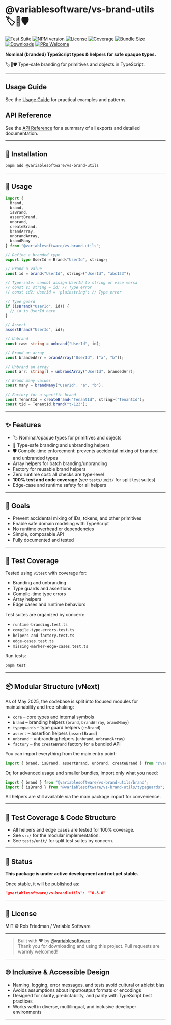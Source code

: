 # @variablesoftware/vs-brand-utils 🏷️🧩🛡️

[![Test Suite](https://img.shields.io/badge/tests-passing-brightgreen)](https://github.com/variablesoftware/vs-brand-utils/actions)
[![NPM version](https://img.shields.io/npm/v/@variablesoftware/vs-brand-utils?style=flat-square)](https://www.npmjs.com/package/@variablesoftware/vs-brand-utils)
[![License](https://img.shields.io/github/license/variablesoftware/vs-brand-utils?style=flat-square)](https://github.com/variablesoftware/vs-brand-utils/blob/main/LICENSE.txt)
[![Coverage](https://img.shields.io/coveralls/github/variablesoftware/vs-brand-utils/main)](https://coveralls.io/github/variablesoftware/vs-brand-utils)
[![Bundle Size](https://img.shields.io/bundlephobia/minzip/@variablesoftware/vs-brand-utils)](https://bundlephobia.com/package/@variablesoftware/vs-brand-utils)
[![Downloads](https://img.shields.io/npm/dm/@variablesoftware/vs-brand-utils)](https://www.npmjs.com/package/@variablesoftware/vs-brand-utils)
[![PRs Welcome](https://img.shields.io/badge/PRs-welcome-brightgreen.svg)](https://github.com/variablesoftware/vs-brand-utils/pulls)

**Nominal (branded) TypeScript types & helpers for safe opaque types.**

🏷️🧩🛡️ Type-safe branding for primitives and objects in TypeScript.

---

## Usage Guide

See the [Usage Guide](./docs/usage.md) for practical examples and patterns.

## API Reference

See the [API Reference](./docs/api.md) for a summary of all exports and detailed documentation.

---

## 🔧 Installation

```bash
pnpm add @variablesoftware/vs-brand-utils
```

---

## 🚀 Usage

```ts
import {
  Brand,
  brand,
  isBrand,
  assertBrand,
  unbrand,
  createBrand,
  brandArray,
  unbrandArray,
  brandMany
} from "@variablesoftware/vs-brand-utils";

// Define a branded type
export type UserId = Brand<"UserId", string>;

// Brand a value
const id = brand<"UserId", string>("UserId", "abc123");

// Type-safe: cannot assign UserId to string or vice versa
// const s: string = id; // Type error
// const id2: UserId = 'plainstring'; // Type error

// Type guard
if (isBrand("UserId", id)) {
  // id is UserId here
}

// Assert
assertBrand("UserId", id);

// Unbrand
const raw: string = unbrand("UserId", id);

// Brand an array
const brandedArr = brandArray("UserId", ["a", "b"]);

// Unbrand an array
const arr: string[] = unbrandArray("UserId", brandedArr);

// Brand many values
const many = brandMany("UserId", "a", "b");

// Factory for a specific brand
const TenantId = createBrand<"TenantId", string>("TenantId");
const tid = TenantId.brand("t-123");
```

---

## ✨ Features

- 🏷️ Nominal/opaque types for primitives and objects
- 🧩 Type-safe branding and unbranding helpers
- 🛡️ Compile-time enforcement: prevents accidental mixing of branded and unbranded types
- Array helpers for batch branding/unbranding
- Factory for reusable brand helpers
- Zero runtime cost: all checks are type-level
- **100% test and code coverage** (see `tests/unit/` for split test suites)
- Edge-case and runtime safety for all helpers

---

## 🎯 Goals

- Prevent accidental mixing of IDs, tokens, and other primitives
- Enable safe domain modeling with TypeScript
- No runtime overhead or dependencies
- Simple, composable API
- Fully documented and tested

---

## 🧪 Test Coverage

Tested using `vitest` with coverage for:

- Branding and unbranding
- Type guards and assertions
- Compile-time type errors
- Array helpers
- Edge cases and runtime behaviors

Test suites are organized by concern:

- `runtime-branding.test.ts`
- `compile-type-errors.test.ts`
- `helpers-and-factory.test.ts`
- `edge-cases.test.ts`
- `missing-marker-edge-cases.test.ts`

Run tests:

```bash
pnpm test
```

---

## 📦 Modular Structure (vNext)

As of May 2025, the codebase is split into focused modules for maintainability and tree-shaking:

- `core` – core types and internal symbols
- `brand` – branding helpers (`brand`, `brandArray`, `brandMany`)
- `typeguards` – type guard helpers (`isBrand`)
- `assert` – assertion helpers (`assertBrand`)
- `unbrand` – unbranding helpers (`unbrand`, `unbrandArray`)
- `factory` – the `createBrand` factory for a bundled API

You can import everything from the main entry point:

```ts
import { brand, isBrand, assertBrand, unbrand, createBrand } from "@variablesoftware/vs-brand-utils";
```

Or, for advanced usage and smaller bundles, import only what you need:

```ts
import { brand } from "@variablesoftware/vs-brand-utils/brand";
import { isBrand } from "@variablesoftware/vs-brand-utils/typeguards";
```

All helpers are still available via the main package import for convenience.

---

## 🧪 Test Coverage & Code Structure

- All helpers and edge cases are tested for 100% coverage.
- See `src/` for the modular implementation.
- See `tests/unit/` for split test suites by concern.

---

## 🚧 Status

**This package is under active development and not yet stable.**

Once stable, it will be published as:

```json
"@variablesoftware/vs-brand-utils": "^0.8.0"
```

---

## 📄 License

MIT © Rob Friedman / Variable Software

---

> Built with ❤️ by [@variablesoftware](https://github.com/variablesoftware)  
> Thank you for downloading and using this project. Pull requests are warmly welcomed!

---

## 🌐 Inclusive & Accessible Design

- Naming, logging, error messages, and tests avoid cultural or ableist bias
- Avoids assumptions about input/output formats or encodings
- Designed for clarity, predictability, and parity with TypeScript best practices
- Works well in diverse, multilingual, and inclusive developer environments

---
